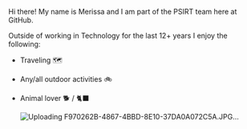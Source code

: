 

Hi there! My name is Merissa and I am part of the PSIRT team here at GitHub.

Outside of working in Technology for the last 12+ years I enjoy the following:

- Traveling 🗺
- Any/all outdoor activities 🚲
- Animal lover 🐕 / :black_cat:

  ![Uploading F970262B-4867-4BBD-8E10-37DA0A072C5A.JPG…]()

<!--
**iheartuofm/iheartuofm** is a ✨ _special_ ✨ repository because its `README.md` (this file) appears on your GitHub profile.

Here are some ideas to get you started:

- 🔭 I’m currently working on ...
- 🌱 I’m currently learning ...
- 👯 I’m looking to collaborate on ...
- 🤔 I’m looking for help with ...
- 💬 Ask me about ...
- 📫 How to reach me: ...
- 😄 Pronouns: ...
- ⚡ Fun fact: ...
-->
